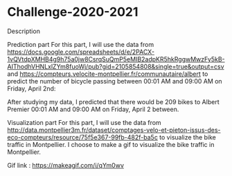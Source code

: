 # Challenge-2020-2021

Description

Prediction part
For this part, I will use the data from https://docs.google.com/spreadsheets/d/e/2PACX-1vQVtdpXMHB4g9h75a0jw8CsrqSuQmP5eMIB2adpKR5hkRggwMwzFy5kB-AIThodhVHNLxlZYm8fuoWj/pub?gid=2105854808&single=true&output=csv and https://compteurs.velocite-montpellier.fr/communautaire/albert to predict the number of bicycle passing between 00:01 AM and 09:00 AM on Friday, April 2nd:

After studying my data, I predicted that there would be 209 bikes to Albert Premier 00:01 AM and 09:00 AM on Friday, April 2 between.

Visualization part
For this part, I will use the data from http://data.montpellier3m.fr/dataset/comptages-velo-et-pieton-issus-des-eco-compteurs/resource/75f5e367-99fb-482f-ba5c to visualize the bike traffic in Montpellier. I choose to make a gif to visualize the bike traffic in Montpellier.

Gif link : https://makeagif.com/i/qYm0wv
